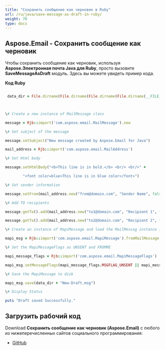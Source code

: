 ```yaml
---
title: "Сохранить сообщение как черновик в Ruby"
url: /ru/java/save-message-as-draft-in-ruby/
weight: 70
type: docs
---
```


## **Aspose.Email - Сохранить сообщение как черновик**
Чтобы сохранить сообщение как черновик, используя **Aspose.Электронная почта Java для Ruby**, просто вызовите **SaveMessageAsDraft** модуль. Здесь вы можете увидеть пример кода.

**Код Ruby**

``` ruby

 data_dir = File.dirname(File.dirname(File.dirname(File.dirname(__FILE__)))) + '/data/'



\# Create a new instance of MailMessage class

message = Rjb::import('com.aspose.email.MailMessage').new

\# Set subject of the message

message.setSubject("New message created by Aspose.Email for Java")

mail_address = Rjb::import('com.aspose.email.MailAddress')

\# Set Html body

message.setHtmlBody("<b>This line is in bold.</b> <br/> <br/>" +

        "<font color=blue>This line is in blue color</font>")

\# Set sender information

message.setFrom(mail_address.new("from@domain.com", "Sender Name", false))

\# Add TO recipients

message.getTo().add(mail_address.new("to1@domain.com", "Recipient 1", false))

message.getTo().add(mail_address.new("to2@domain.com", "Recipient 2", false))

\# Create an instance of MapiMessage and load the MailMessag instance into it

mapi_msg = Rjb::import('com.aspose.email.MapiMessage').fromMailMessage(message)

\# Set the MapiMessageFlags as UNSENT and FROMME

mapi_message_flags = Rjb::import('com.aspose.email.MapiMessageFlags')

mapi_msg.setMessageFlags(mapi_message_flags.MSGFLAG_UNSENT || mapi_message_flags.MSGFLAG_FROMME)

\# Save the MapiMessage to disk

mapi_msg.save(data_dir + "New-Draft.msg")

\# Display Status

puts "Draft saved Successfully."

```
## **Загрузить рабочий код**
Download **Сохранить сообщение как черновик (Aspose.Email)** с любого из нижеперечисленных сайтов социального программирования:

- [GitHub](https://github.com/aspose-email/Aspose.Email-for-Java/blob/master/Plugins/Aspose_Email_Java_for_Ruby/lib/asposeemailjava/Email/savemessageasdraft.rb)
